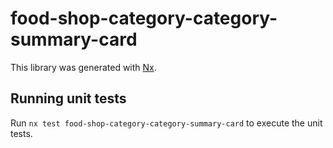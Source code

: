 # food-shop-category-category-summary-card

This library was generated with [Nx](https://nx.dev).

## Running unit tests

Run `nx test food-shop-category-category-summary-card` to execute the unit tests.
